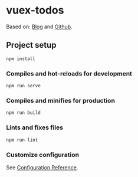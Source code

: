 # vuex-todos

Based on: [Blog](https://medium.com/javascript-in-plain-english/similarities-and-differences-between-vuex-and-redux-by-developing-an-application-be3df0164b22) and [Github](https://github.com/preetishhs/vuex-todos).

## Project setup
```
npm install
```

### Compiles and hot-reloads for development
```
npm run serve
```

### Compiles and minifies for production
```
npm run build
```

### Lints and fixes files
```
npm run lint
```

### Customize configuration
See [Configuration Reference](https://cli.vuejs.org/config/).
